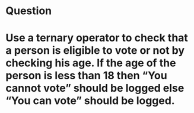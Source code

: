# Question
# Use a ternary operator to check that a person is eligible to vote or not by checking his age. If the age of the person is less than 18 then “You cannot vote” should be logged else “You can vote” should be logged.
